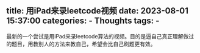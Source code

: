 title: 用iPad来录leetcode视频
date: 2023-08-01 15:37:00
categories:
    - Thoughts
tags:
    -
---

最新的一个尝试是用iPad来录leetcode算法的视频。目的是逼自己真正理解做过的题目，用教别人的方法来教自己，希望会比自己刷题更有效。
